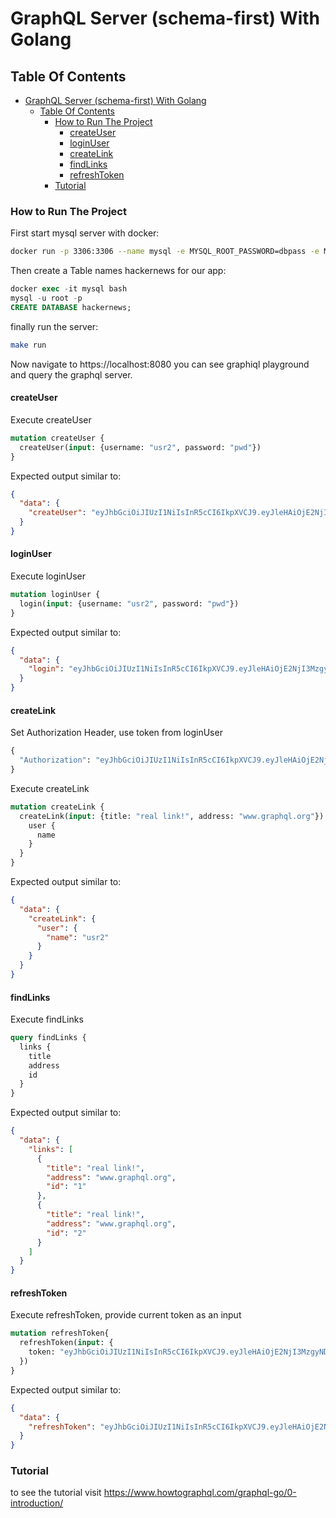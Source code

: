# GraphQL Server (schema-first) With Golang

## Table Of Contents
- [GraphQL Server (schema-first) With Golang](#graphql-server-schema-first-with-golang)
  - [Table Of Contents](#table-of-contents)
    - [How to Run The Project <a name="how-to-run-project"></a>](#how-to-run-the-project-)
      - [createUser](#createuser)
      - [loginUser](#loginuser)
      - [createLink](#createlink)
      - [findLinks](#findlinks)
      - [refreshToken](#refreshtoken)
    - [Tutorial](#tutorial)

### How to Run The Project <a name="how-to-run-project"></a>
First start mysql server with docker:
```bash
docker run -p 3306:3306 --name mysql -e MYSQL_ROOT_PASSWORD=dbpass -e MYSQL_DATABASE=hackernews -d mysql:latest
```
Then create a Table names hackernews for our app:
```sql
docker exec -it mysql bash
mysql -u root -p
CREATE DATABASE hackernews;
```
finally run the server: 
```bash
make run
```
Now navigate to https://localhost:8080 you can see graphiql playground and query the graphql server.

#### createUser

Execute createUser

```graphql
mutation createUser {
  createUser(input: {username: "usr2", password: "pwd"})
}
```

Expected output similar to:

```json
{
  "data": {
    "createUser": "eyJhbGciOiJIUzI1NiIsInR5cCI6IkpXVCJ9.eyJleHAiOjE2NjI3MzgyNDQsInVzZXJuYW1lIjoidXNyMiJ9.z0yrV6ajZO8IqFBlEuTwAnKRP-C15MuL1REmjJ5YYU8"
  }
}
```

#### loginUser

Execute loginUser

```graphql
mutation loginUser {
  login(input: {username: "usr2", password: "pwd"})
}
```

Expected output similar to:

```json
{
  "data": {
    "login": "eyJhbGciOiJIUzI1NiIsInR5cCI6IkpXVCJ9.eyJleHAiOjE2NjI3MzgyNDQsInVzZXJuYW1lIjoidXNyMiJ9.z0yrV6ajZO8IqFBlEuTwAnKRP-C15MuL1REmjJ5YYU8"
  }
}
```

#### createLink

Set Authorization Header, use token from loginUser

```graphql
{
  "Authorization": "eyJhbGciOiJIUzI1NiIsInR5cCI6IkpXVCJ9.eyJleHAiOjE2NjI3MzgyNDQsInVzZXJuYW1lIjoidXNyMiJ9.z0yrV6ajZO8IqFBlEuTwAnKRP-C15MuL1REmjJ5YYU8"
}
```

Execute createLink


```graphql
mutation createLink {
  createLink(input: {title: "real link!", address: "www.graphql.org"}) {
    user {
      name
    }
  }
}
```

Expected output similar to:

```json
{
  "data": {
    "createLink": {
      "user": {
        "name": "usr2"
      }
    }
  }
}
```

#### findLinks

Execute findLinks


```graphql
query findLinks {
  links {
    title
    address
    id
  }
}
```

Expected output similar to:

```json
{
  "data": {
    "links": [
      {
        "title": "real link!",
        "address": "www.graphql.org",
        "id": "1"
      },
      {
        "title": "real link!",
        "address": "www.graphql.org",
        "id": "2"
      }
    ]
  }
}
```


#### refreshToken

Execute refreshToken, provide current token as an input 


```graphql
mutation refreshToken{
  refreshToken(input: {
    token: "eyJhbGciOiJIUzI1NiIsInR5cCI6IkpXVCJ9.eyJleHAiOjE2NjI3MzgyNDQsInVzZXJuYW1lIjoidXNyMiJ9.z0yrV6ajZO8IqFBlEuTwAnKRP-C15MuL1REmjJ5YYU8"
  })
}
```

Expected output similar to:

```json
{
  "data": {
    "refreshToken": "eyJhbGciOiJIUzI1NiIsInR5cCI6IkpXVCJ9.eyJleHAiOjE2NjI3Mzg5NjYsInVzZXJuYW1lIjoidXNyMiJ9.fKK07Zv6iuq6ep9FtV3CE7z_KDm7ljnZqRvePokSOEs"
  }
}
```

### Tutorial
to see the tutorial visit https://www.howtographql.com/graphql-go/0-introduction/

